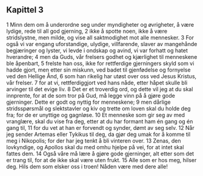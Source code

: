## Kapittel 3

1 Minn dem om å underordne seg under myndigheter og øvrigheter, å være lydige, rede til all god gjerning,
2 ikke å spotte noen, ikke å være stridslystne, men milde, og vise all saktmodighet mot alle mennesker.
3 For også vi var engang uforstandige, ulydige, villfarende, slaver av mangehånde begjæringer og lyster, vi levde i ondskap og avind, vi var forhatt og hatet hverandre;
4 men da Guds, vår frelsers godhet og kjærlighet til menneskene ble åpenbart,
5 frelste han oss, ikke for rettferdige gjerningers skyld som vi hadde gjort, men etter sin miskunn, ved badet til gjenfødelse og fornyelse ved den Hellige Ånd,
6 som han rikelig har utøst over oss ved Jesus Kristus, vår frelser.
7 for at vi, rettferdiggjort ved hans nåde, etter håpet skulle bli arvinger til det evige liv.
8 Det er et troverdig ord, og dette vil jeg at du skal innprente, for at de som tror på Gud, må legge vinn på å gjøre gode gjerninger. Dette er godt og nyttig for menneskene;
9 men dårlige stridsspørsmål og slektstavler og kiv og trette om loven skal du holde deg fra; for de er unyttige og gagnløse.
10 Et menneske som gir seg av med vranglære, skal du vise fra deg, etter at du har formant ham én gang og én gang til,
11 for du vet at han er forvendt og synder, dømt av seg selv.
12 Når jeg sender Artemas eller Tykikus til deg, da gjør deg umak for å komme til meg i Nikopolis; for der har jeg tenkt å bli vinteren over.
13 Zenas, den lovkyndige, og Apollos skal du med omhu hjelpe på vei, for at intet skal fattes dem.
14 Også våre må lære å gjøre gode gjerninger, alt etter som det er trang til, for at de ikke skal være uten frukt.
15 Alle som er hos meg, hilser deg. Hils dem som elsker oss i troen! Nåden være med dere alle!
